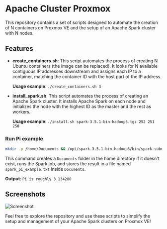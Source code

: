 # Apache Cluster Proxmox

This repository contains a set of scripts designed to automate the creation of N containers on Proxmox VE and the setup of an Apache Spark cluster with N nodes.

## Features

- **create_containers.sh**: This script automates the process of creating N Ubuntu containers (the image can be replaced). It looks for N available contiguous IP addresses downstream and assigns each IP to a container, matching the container ID with the host part of the IP address.

    **Usage example**: `./create_containers.sh 3`

- **install_spark.sh**: This script automates the process of creating an Apache Spark cluster. It installs Apache Spark on each node and initializes the node with the highest ID as the master and the rest as workers.

    **Usage example**: `./install.sh spark-3.5.1-bin-hadoop3.tgz 252 251 250`

### Run Pi example

```bash
mkdir -p /home/Documents && /opt/spark-3.5.1-bin-hadoop3/bin/spark-submit --master spark://10.254.95.253:7077 pi.py > /home/Documents/spark_pi_example.txt
```
This command creates a `Documents` folder in the home directory if it doesn't exist, runs the Spark job, and stores the result in a file named `spark_pi_example.txt` inside `Documents`.

**Output**: `Pi is roughly 3.134280`

## Screenshots

![Screenshot](https://github.com/kyantti/apache_cluster_proxmox/assets/60965663/6aa9d1f8-e1fa-404d-a9e0-6174d8834369)

Feel free to explore the repository and use these scripts to simplify the setup and management of your Apache Spark clusters on Proxmox VE!

